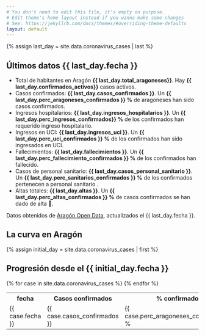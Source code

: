```yaml
---
# You don't need to edit this file, it's empty on purpose.
# Edit theme's home layout instead if you wanna make some changes
# See: https://jekyllrb.com/docs/themes/#overriding-theme-defaults
layout: default
---
```

{% assign last_day = site.data.coronavirus_cases | last %}
<h2>Últimos datos {{ last_day.fecha }}</h2>
<div>
  <ul>
    <li>Total de habitantes en Aragón <b>{{ last_day.total_aragoneses}}</b>. Hay <b>{{ last_day.confirmados_activos}}</b> casos activos.</li>
    <li>Casos confirmados: <b>{{ last_day.casos_confirmados }}</b>. Un <b>{{ last_day.perc_aragoneses_confirmados }} %</b> de aragoneses han sido casos confirmados.</li>
    <li>Ingresos hospitalarios: <b>{{ last_day.ingresos_hospitalarios }}</b>. Un <b>{{ last_day.perc_ingresos_confirmados}} %</b> de los confirmados han requerido ingreso hospitalario.</li>
    <li>Ingresos en UCI: <b>{{ last_day.ingresos_uci }}</b>. Un <b>{{ last_day.perc_uci_confirmados }} %</b> de los confirmados han sido ingresados en UCI.</li>
    <li>Fallecimientos: <b>{{ last_day.fallecimientos }}</b>. Un <b>{{ last_day.perc_fallecimiento_confirmados }} %</b> de los confirmados han fallecido.</li>
    <li>Casos de personal sanitario: <b>{{ last_day.casos_personal_sanitario }}</b>. Un <b>{{ last_day.perc_sanitarios_confirmados }} %</b> de los confirmados pertenecen a personal sanitario .</li>
    <li>Altas totales: <b>{{ last_day.altas }}</b>. Un <b>{{ last_day.perc_altas_confirmados }} %</b> de casos confirmados se han dado de alta 💪.</li>
  </ul>
</div>


<span>Datos obtenidos de <a href="https://opendata.aragon.es/datos/catalogo/dataset/publicaciones-y-anuncios-relacionados-con-el-coronavirus-en-aragon">Aragón Open Data</a>, actualizados el {{ last_day.fecha }}.</span>

<script>
		var config = {
			type: 'line',
			data: {
				labels: [
          {% for case in site.data.coronavirus_cases %}
            "{{ case.fecha }}",
          {% endfor%}
          ],
				datasets: [{
					label: 'Casos activos',
					backgroundColor: "red",
					borderColor: "red",
					data: [
            {% for case in site.data.coronavirus_cases %}
						  {{ case.confirmados_activos }},
            {% endfor%}
					],
					fill: false,
				},]
			},
			options: {
				responsive: true,
				title: {
					display: true,
					text: 'Evolución del COVID-19 en Aragón'
				},
				tooltips: {
					mode: 'index',
					intersect: false,
				},
				hover: {
					mode: 'nearest',
					intersect: true
				},
				scales: {
					xAxes: [{
						display: true,
						scaleLabel: {
							display: true,
							labelString: 'Fecha'
						}
					}],
					yAxes: [{
						display: true,
						scaleLabel: {
							display: true,
							labelString: 'Casos'
						}
					}]
				}
			}
		};

		window.onload = function() {
			var ctx = document.getElementById('canvas').getContext('2d');
			window.myLine = new Chart(ctx, config);
		};
</script>
<h2>La curva en Aragón</h2>
<div style="width:100%;">
		<canvas id="canvas"></canvas>
</div>

{% assign initial_day = site.data.coronavirus_cases | first %}
<h2>Progresión desde el {{ initial_day.fecha }}</h2>
<table>
  <tr>
    <th>fecha</th>
    <th>Casos confirmados</th>
    <th>% confirmados</th>
    <th>Ingresos hospitalarios</th>
    <th>% ingresos</th>
    <th>Ingresos UCI</th>
    <th>% en UCI</th>
    <th>Fallecimientos</th>
    <th>% fallecimientos</th>
    <th>Personal sanitario</th>
    <th>% personal sanitario</th>
    <th>Altas</th>
    <th>% altas</th>
    <th>Casos activos</th>
  </tr>
  {% for case in site.data.coronavirus_cases %}
  <tr>
    <td>{{ case.fecha }}</td>
    <td>{{ case.casos_confirmados }}</td>
    <td>{{ case.perc_aragoneses_confirmados}} %</td>
    <td>{{ case.ingresos_hospitalarios }}</td>
    <td>{{ case.perc_ingresos_confirmados}} %</td>
    <td>{{ case.ingresos_uci }}</td>
    <td>{{ case.perc_uci_confirmados}} %</td>
    <td>{{ case.fallecimientos }}</td>
    <td>{{ case.perc_fallecimiento_confirmados}} %</td>
    <td>{{ case.casos_personal_sanitario }}</td>
    <td>{{ case.perc_sanitarios_confirmados}} %</td>
    <td>{{ case.altas }}</td>
    <td>{{ case.perc_altas_confirmados}} %</td>
    <td>{{ case.confirmados_activos }}</td>
  </tr>
  {% endfor %}
</table>